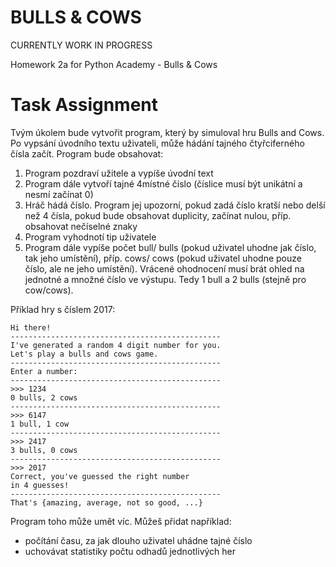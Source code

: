 # BULLS & COWS

CURRENTLY WORK IN PROGRESS

Homework 2a for Python Academy - Bulls & Cows

# Task Assignment

Tvým úkolem bude vytvořit program, který by simuloval hru Bulls and Cows. Po vypsání úvodního textu uživateli, může hádání tajného čtyřciferného čísla začít.
Program bude obsahovat:

1. Program pozdraví užitele a vypíše úvodní text
2. Program dále vytvoří tajné 4místné číslo (číslice musí být unikátní a nesmí začínat 0)
3. Hráč hádá číslo. Program jej upozorní, pokud zadá číslo kratší nebo delší než 4 čísla, pokud bude obsahovat duplicity, začínat nulou, příp. obsahovat nečíselné znaky
4. Program vyhodnotí tip uživatele
5. Program dále vypíše počet bull/ bulls (pokud uživatel uhodne jak číslo, tak jeho umístění), příp. cows/ cows (pokud uživatel uhodne pouze číslo, ale ne jeho umístění). Vrácené ohodnocení musí brát ohled na jednotné a množné číslo ve výstupu. Tedy 1 bull a 2 bulls (stejně pro cow/cows).


Příklad hry s číslem 2017:

    Hi there!
    -----------------------------------------------
    I've generated a random 4 digit number for you.
    Let's play a bulls and cows game.
    -----------------------------------------------
    Enter a number:
    -----------------------------------------------
    >>> 1234
    0 bulls, 2 cows
    -----------------------------------------------
    >>> 6147
    1 bull, 1 cow
    -----------------------------------------------
    >>> 2417
    3 bulls, 0 cows
    -----------------------------------------------
    >>> 2017
    Correct, you've guessed the right number
    in 4 guesses!
    -----------------------------------------------
    That's {amazing, average, not so good, ...}


Program toho může umět víc. Můžeš přidat například:

- počítání času, za jak dlouho uživatel uhádne tajné číslo
- uchovávat statistiky počtu odhadů jednotlivých her
